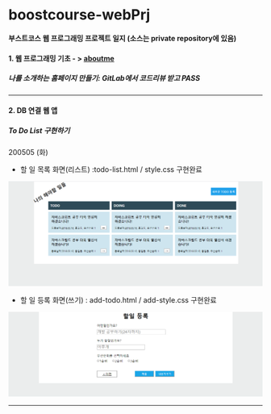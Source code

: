 # boostcourse-webPrj
**부스트코스 웹 프로그래밍 프로젝트 일지 (소스는 private repository에 있음)**

#### 1.  웹 프로그래밍 기초 - > [aboutme](https://github.com/DevLimK1/boostcourse-web/tree/master/aboutme)

##### 나를 소개하는 홈페이지 만들기: GitLab에서 코드리뷰 받고 PASS

---
#### 2. DB 연결 웹 앱 

##### To Do List 구현하기

200505 (화)

- 할 일 목록 화면(리스트) :todo-list.html / style.css  구현완료

![이미지144.png](images/이미지144.png)

- 할 일 등록 화면(쓰기) : add-todo.html  / add-style.css 구현완료

![이미지143.png](images/이미지143.png)

---

